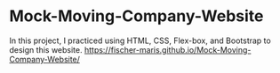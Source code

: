 # Mock-Moving-Company-Website
In this project, I practiced using HTML, CSS, Flex-box, and Bootstrap to design this website. 
https://fischer-maris.github.io/Mock-Moving-Company-Website/
